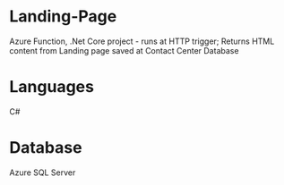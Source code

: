# Landing-Page
Azure Function, .Net Core project - runs at HTTP trigger; Returns HTML content from Landing page saved at Contact Center Database

# Languages
C#

# Database
Azure SQL Server


